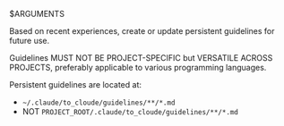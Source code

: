 <!-- ---
!-- Timestamp: 2025-05-26 00:37:38
!-- Author: ywatanabe
!-- File: /home/ywatanabe/.dotfiles/.claude/commands/update-guidelines.md
!-- --- -->

$ARGUMENTS

Based on recent experiences, create or update persistent guidelines for future use. 

Guidelines MUST NOT BE PROJECT-SPECIFIC but VERSATILE ACROSS PROJECTS, preferably applicable to various programming languages.

Persistent guidelines are located at:
  - `~/.claude/to_cloude/guidelines/**/*.md`
  - NOT `PROJECT_ROOT/.claude/to_cloude/guidelines/**/*.md`

<!-- EOF -->
